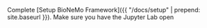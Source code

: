 Complete [Setup BioNeMo Framework]({{ "/docs/setup" | prepend: site.baseurl }}). Make sure you have the Jupyter Lab open
